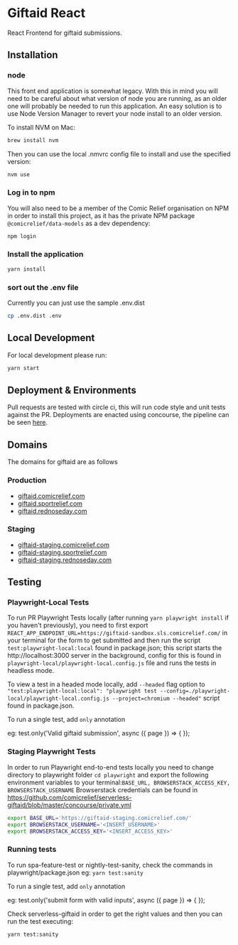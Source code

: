 # Giftaid React
React Frontend for giftaid submissions.

## Installation

### node
This front end application is somewhat legacy. With this in mind you will need to be careful about what version of node you are running, as an older one will probably be needed to run this application. An easy solution is to use Node Version Manager to revert your node install to an older version. 

To install NVM on Mac:

```bash
brew install nvm
```
Then you can use the local .nmvrc config file to install and use the specified version:
```bash
nvm use
```

### Log in to npm
You will also need to be a member of the Comic Relief organisation on NPM in order to install this project, as it has the
private NPM package `@comicrelief/data-models` as a dev dependency:

```bash
npm login
```

### Install the application
```bash
yarn install
```

### sort out the .env file
Currently you can just use the sample .env.dist

```bash
cp .env.dist .env
```

## Local Development

For local development please run:

```bash
yarn start
```
## Deployment & Environments

Pull requests are tested with circle ci, this will run code style and unit tests against the PR. Deployments are enacted
using concourse, the pipeline can be seen [here](https://ci.services.comicrelief.com/teams/main/pipelines/service-giftaid?groups=SPA).

## Domains

The domains for giftaid are as follows

### Production

- [giftaid.comicrelief.com](https://giftaid.comicrelief.com)
- [giftaid.sportrelief.com](https://giftaid.sportrelief.com)
- [giftaid.rednoseday.com](https://giftaid.rednoseday.com)


### Staging

- [giftaid-staging.comicrelief.com](https://giftaid-staging.comicrelief.com)
- [giftaid-staging.sportrelief.com](https://giftaid-staging.sportrelief.com)
- [giftaid-staging.rednoseday.com](https://giftaid-staging.rednoseday.com)

## Testing

### Playwright-Local Tests

To run PR Playwright Tests locally (after running `yarn playwright install` if you haven't previously), you need to first export `REACT_APP_ENDPOINT_URL=https://giftaid-sandbox.sls.comicrelief.com/` in your terminal for the form to get submitted and then run the script `test:playwright-local:local` found in package.json; this script starts the http://localhost:3000 server in the background, config for this is found in `playwright-local/playwright-local.config.js` file and runs the tests in headless mode. 

To view a test in a headed mode locally, add `--headed` flag option to `"test:playwright-local:local": "playwright test --config=./playwright-local/playwright-local.config.js --project=chromium --headed"` script found in package.json. 

To run a single test, add `only` annotation

eg: test.only('Valid giftaid submission', async ({ page }) => {
    });
    
### Staging Playwright Tests

In order to run Playwright end-to-end tests locally you need to change directory to playwright folder `cd playwright` and export the following environment variables to your terminal:`BASE_URL, BROWSERSTACK_ACCESS_KEY, BROWSERSTACK_USERNAME`
Browserstack credentials can be found in https://github.com/comicrelief/serverless-giftaid/blob/master/concourse/private.yml
```bash
export BASE_URL='https://giftaid-staging.comicrelief.com/'
export BROWSERSTACK_USERNAME='<INSERT_USERNAME>'
export BROWSERSTACK_ACCESS_KEY='<INSERT_ACCESS_KEY>'
```
### Running tests 

To run spa-feature-test or nightly-test-sanity, check the commands in playwright/package.json eg: `yarn test:sanity` 

To run a single test, add `only` annotation

eg: test.only('submit form with valid inputs', async ({ page }) => {
    });
        
Check serverless-giftaid in order to get the right values and then you can run the test executing:

```bash
yarn test:sanity
```
